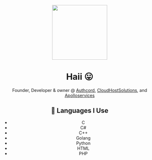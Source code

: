 <div id="header" align="center">
  <img src="https://cdn.discordapp.com/attachments/1066513793854750862/1066860872959524925/image3.png" width="180"/>
  <div align="center"
    SCIENCE!
  </div>
</div>


# Haii 😛

Founder, Developer & owner @ <a href="https://authcord.xyz">Authcord</a>, <a href="https://cloudhostsolutions.co">CloudHostSolutions</a>, and <a href="https://apolloservices.xyz">Apolloservices</a>

## 🐸 Languages I Use
- C
- C#
- C++
- Golang
- Python
- HTML 
- PHP

